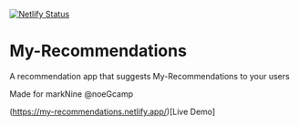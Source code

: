 [![Netlify Status](https://api.netlify.com/api/v1/badges/6867d5f0-984f-45a7-8256-830514afdac1/deploy-status)](https://app.netlify.com/sites/my-recommendations/deploys)
# My-Recommendations

A recommendation app that suggests My-Recommendations to your users

Made for markNine @noeGcamp

(https://my-recommendations.netlify.app/)[Live Demo]
